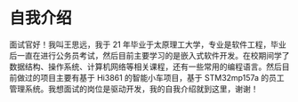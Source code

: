 # 自我介绍

面试官好！我叫王思远，我于 21 年毕业于太原理工大学，专业是软件工程，毕业后一直在进行公务员考试，然后目前主要学习的是嵌入式软件开发。在校期间学了数据结构、操作系统、计算机网络等相关课程，还有一些常用的编程语言。然后目前做过的项目主要有基于 Hi3861 的智能小车项目，基于 STM32mp157a 的员工管理系统。我想面试的岗位是驱动开发，我的自我介绍就到这里，谢谢！
